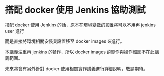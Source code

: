 搭配 docker 使用 Jenkins 協助測試
=================================

搭配 docker 使用 Jenkins 的話，原本在[環境變數](setup/env.md)的設置將可以不用再 jenkins user 進行

而是直接將環境相關安裝與設置移至 docker images 來進行。

本講義注重再 jenkins 的操作，所以 docker images 的製作與操作細節不在此講義範圍。

未來將會有另外針對 docker 使用相關實作講義進行詳細說明，敬請期待。
